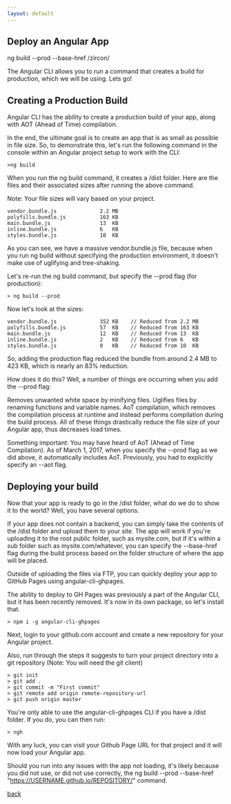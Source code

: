 ```yaml
---
layout: default
---
```


## Deploy an Angular App

ng build --prod --base-href /zircon/

The Angular CLI allows you to run a command that creates a build for production, which we will be using. Lets go!

## Creating a Production Build

Angular CLI has the ability to create a production build of your app, along with AOT (Ahead of Time) compilation.

In the end, the ultimate goal is to create an app that is as small as possible in file size. So, to demonstrate this, let's run the following command in the console within an Angular project setup to work with the CLI:

    >ng build

When you run the ng build command, it creates a /dist folder. Here are the files and their associated sizes after running the above command.

Note: Your file sizes will vary based on your project.

    vendor.bundle.js              2.2 MB
    polyfills.bundle.js           163 KB
    main.bundle.js                13  KB
    inline.bundle.js              6   KB
    styles.bundle.js              10  KB

As you can see, we have a massive vendor.bundle.js file, because when you run ng build without specifying the production environment, it doesn't make use of uglifying and tree-shaking.

Let's re-run the ng build command, but specify the --prod flag (for production):

    > ng build --prod

Now let's look at the sizes:

    vendor.bundle.js              352 KB    // Reduced from 2.2 MB
    polyfills.bundle.js           57  KB    // Reduced from 163 KB
    main.bundle.js                12  KB    // Reduced from 13  KB
    inline.bundle.js              2   KB    // Reduced from 6   KB
    styles.bundle.js              0   KB    // Reduced from 10  KB

So, adding the production flag reduced the bundle from around 2.4 MB to 423 KB, which is nearly an 83% reduction.

How does it do this? Well, a number of things are occurring when you add the --prod flag:

Removes unwanted white space by minifying files.
Uglifies files by renaming functions and variable names.
AoT compilation, which removes the compilation process at runtime and instead performs compilation during the build process.
All of these things drastically reduce the file size of your Angular app, thus decreases load times.

Something important: You may have heard of AoT (Ahead of Time Compilation). As of March 1, 2017, when you specify the --prod flag as we did above, it automatically includes AoT. Previously, you had to explicitly specify an --aot flag.

## Deploying your build

Now that your app is ready to go in the /dist folder, what do we do to show it to the world?  Well, you have several options.

If your app does not contain a backend, you can simply take the contents of the /dist folder and upload them to your site. The app will work if you're uploading it to the root public folder, such as mysite.com, but if it's within a sub folder such as mysite.com/whatever, you can specify the --base-href flag during the build process based on the folder structure of where the app will be placed.

Outside of uploading the files via FTP, you can quickly deploy your app to GitHub Pages using angular-cli-ghpages. 

The ability to deploy to GH Pages was previously a part of the Angular CLI, but it has been recently removed. It's now in its own package, so let's install that.

    > npm i -g angular-cli-ghpages

Next, login to your github.com account and create a new repository for your Angular project.

Also, run through the steps it suggests to turn your project directory into a git repository (Note: You will need the git client)

    > git init
    > git add .
    > git commit -m "First commit"
    > git remote add origin remote-repository-url
    > git push origin master

You're only able to use the angular-cli-ghpages CLI if you have a /dist folder. If you do, you can then run:

    > ngh

With any luck, you can visit your Github Page URL for that project and it will now load your Angular app.

Should you run into any issues with the app not loading, it's likely because you did not use, or did not use correctly, the ng build --prod --base-href "https://USERNAME.github.io/REPOSITORY/" command. 


[back](./)
